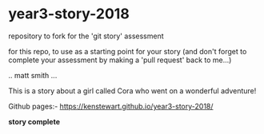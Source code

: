 # year3-story-2018
repository to fork for the 'git story' assessment

for this repo, to use as a starting point for your story
(and don't forget to complete your assessment by making a 'pull request' back to me...)

.. matt smith ...


This is a story about a girl called Cora who went on a wonderful adventure!

Github pages:- 
https://kenstewart.github.io/year3-story-2018/

**story complete**

